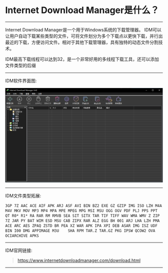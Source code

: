 # Internet Download Manager是什么？

------------------------------

Internet Download Manager是一个用于Windows系统的下载管理器。 IDM可以让用户自动下载某些类型的文件，可将文件划分为多个下载点以更快下载，并行出最近的下载，方便访问文件。相对于其他下载管理器，具有独特的动态文件分割技术。

IDM最高下载线程可以达到32，是一个非常好用的多线程下载工具，还可以添加文件类型的后缀

------------------------------

IDM软件界面图:

![image](/img/IDM软件图/界面.png)

------------------------------

IDM文件类型拓展:

    3GP 7Z AAC ACE AIF APK ARJ ASF AVI BIN BZ2 EXE GZ GZIP IMG ISO LZH M4A M4V MKV MOV MP3 MP4 MPA MPE MPEG MPG MSI MSU OGG OGV PDF PLJ PPS PPT QT R0* R1* RA RAR RM RMVB SEA SIT SITX TAR TIF TIFF WAV WMA WMV Z ZIP 7Z JAR PY BAT WIM ESD MSU CAB ZIPX RAR ALZ EGG BH 001 ARJ LHA LZH PMA ACE ARC AES ZPAQ ZSTD BR PEA XZ WAR APK IPA XPI DEB ASAR IMG ISZ UDF BIN I00 DMG APPIMAGE M3U    SHA RPM TAR.Z TAR.GZ PKG IPSW QCOW2 OVA OCIARCHIVE APKS

------------------------------

IDM官网链接:

> https://www.internetdownloadmanager.com/download.html

------------------------------
